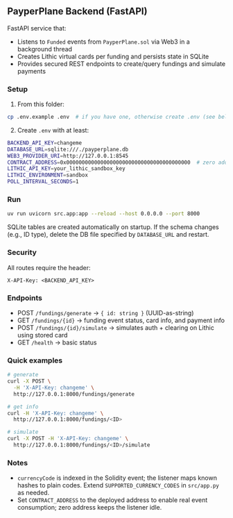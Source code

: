 ## PayperPlane Backend (FastAPI)

FastAPI service that:
- Listens to `Funded` events from `PayperPlane.sol` via Web3 in a background thread
- Creates Lithic virtual cards per funding and persists state in SQLite
- Provides secured REST endpoints to create/query fundings and simulate payments

### Setup
1) From this folder:
```bash
cp .env.example .env  # if you have one, otherwise create .env (see below)
```
2) Create `.env` with at least:
```bash
BACKEND_API_KEY=changeme
DATABASE_URL=sqlite:///./payperplane.db
WEB3_PROVIDER_URI=http://127.0.0.1:8545
CONTRACT_ADDRESS=0x0000000000000000000000000000000000000000  # zero address = listener no-op
LITHIC_API_KEY=your_lithic_sandbox_key
LITHIC_ENVIRONMENT=sandbox
POLL_INTERVAL_SECONDS=1
```

### Run
```bash
uv run uvicorn src.app:app --reload --host 0.0.0.0 --port 8000
```

SQLite tables are created automatically on startup. If the schema changes (e.g., ID type), delete the DB file specified by `DATABASE_URL` and restart.

### Security
All routes require the header:
```
X-API-Key: <BACKEND_API_KEY>
```

### Endpoints
- POST `/fundings/generate` → `{ id: string }` (UUID-as-string)
- GET `/fundings/{id}` → funding event status, card info, and payment info
- POST `/fundings/{id}/simulate` → simulates auth + clearing on Lithic using stored card
- GET `/health` → basic status

### Quick examples
```bash
# generate
curl -X POST \
  -H 'X-API-Key: changeme' \
  http://127.0.0.1:8000/fundings/generate

# get info
curl -H 'X-API-Key: changeme' \
  http://127.0.0.1:8000/fundings/<ID>

# simulate
curl -X POST -H 'X-API-Key: changeme' \
  http://127.0.0.1:8000/fundings/<ID>/simulate
```

### Notes
- `currencyCode` is indexed in the Solidity event; the listener maps known hashes to plain codes. Extend `SUPPORTED_CURRENCY_CODES` in `src/app.py` as needed.
- Set `CONTRACT_ADDRESS` to the deployed address to enable real event consumption; zero address keeps the listener idle.
